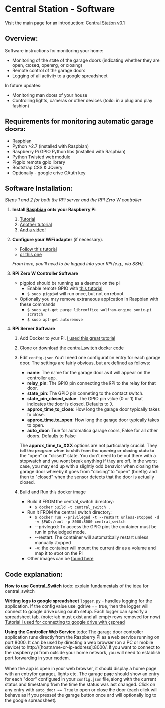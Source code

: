 
Central Station - Software
======================

Visit the main page for an introduction:
[Central Station v0.1](https://github.com/sawyerit/docker_images/tree/master/central_switch)




Overview:
---------

Software instructions for monitoring your home:
* Monitoring of the state of the garage doors (indicating whether they are open, closed, opening, or closing)
* Remote control of the garage doors
* Logging of all activity to a google spreadsheet

In future updates:
* Monitoring man doors of your house
* Controlling lights, cameras or other devices (todo: in a plug and play fashion)

Requirements for monitoring automatic garage doors:
-----

* [Raspbian](http://www.raspbian.org/)
* Python >2.7 (installed with Raspbian)
* Raspberry Pi GPIO Python libs (installed with Raspbian)
* Python Twisted web module
* Pigpio remote gpio library
* Bootstrap CSS & JQuery
* Optionally - google drive OAuth key


Software Installation:
-----

_Steps 1 and 2 for both the RPi server and the RPI Zero W controller_

1. **Install [Raspbian](http://www.raspbian.org/) onto your Raspberry Pi**
    1. [Tutorial](http://www.raspberrypi.org/wp-content/uploads/2012/12/quick-start-guide-v1.1.pdf)
    2. [Another tutorial](http://www.andrewmunsell.com/blog/getting-started-raspberry-pi-install-raspbian)
    3.  [And a video](http://www.youtube.com/watch?v=aTQjuDfEGWc)!

2. **Configure your WiFi adapter** (if necessary).
    
    - [Follow this tutorial](http://www.frodebang.com/post/how-to-install-the-edimax-ew-7811un-wifi-adapter-on-the-raspberry-pi)
    - [or this one](http://www.youtube.com/watch?v=oGbDawnqbP4)

    *From here, you'll need to be logged into your RPi (e.g., via SSH).*

3. **RPi Zero W Controller Software**
    - pigpiod should be running as a daemon on the pi
        - Enable remote GPIO with [this tutorial](https://gpiozero.readthedocs.io/en/stable/remote_gpio.html)
        - `$ sudo pigpiod` will run once, but not on reboot
    - Optionally you may remove extraneous application in Raspbian with these commands
        - `$ sudo apt-get purge libreoffice wolfram-engine sonic-pi scratch`
        - `$ sudo apt-get autoremove`


4. **RPi Server Software**

    1. Add Docker to your Pi.  [I used this great tutorial](https://blog.alexellis.io/getting-started-with-docker-on-raspberry-pi/)
    2. Clone or download the [central_switch docker code](https://github.com/sawyerit/docker_images/tree/master/central_switch)
    3. Edit `config.json`
        You'll need one configuration entry for each garage door.  The settings are fairly obvious, but are defined as follows:
        - **name**: The name for the garage door as it will appear on the controller app.
        - **relay_pin**: The GPIO pin connecting the RPi to the relay for that door.
        - **state_pin**: The GPIO pin conneting to the contact switch.
        - **state_pin_closed_value**: The GPIO pin value (0 or 1) that indicates the door is closed. Defaults to 0.
        - **approx_time_to_close**: How long the garage door typically takes to close.
        - **approx_time_to_open**: How long the garage door typically takes to open.
        - **auto_door**: True for automatica garage doors, False for all other doors.  Defaults to False

        The **approx_time_to_XXX** options are not particularly crucial.  They tell the program when to shift from the opening or closing state to the "open" or "closed" state.  You don't need to be out there with a stopwatch and you wont break anything if they are off.  In the worst case, you may end up with a slightly odd behavior when closing the garage door whereby it goes from "closing" to "open" (briefly) and then to "closed" when the sensor detects that the door is actually closed.

        
    4. Build and Run this docker image
        - Build it FROM the central_switch directory: 
            - `$ docker build -t central_switch .`
        - Run it FROM the central_switch directory:
            - `$ docker run --privileged -t --restart unless-stopped -d -v $PWD:/root -p 8000:8000 central_switch`
            - --privleged: To access the GPIO pins the container must be run in priveledged mode.
            - --restart: The container will automatically restart unless manually stopped
            - -v: the container will mount the current dir as a volume and map it to /root on the Pi
        - Other images can be [found here](https://github.com/alexellis/docker-arm/tree/master/images/armv6)
    

Code explanation:
---

**How to use Central_Switch**
todo: explain fundamentals of the idea for central_switch

**Writing logs to google spreadsheet**
`logger.py` - handles logging for the application. If the config value use_gdrive == true, then the logger will connect to google drive using oauth setup.
Each logger can specify a spreadsheet tab. (note: tab must exist and all empty rows removed for now)
[Tutorial I used for connecting to google drive with gspread](https://www.twilio.com/blog/2017/02/an-easy-way-to-read-and-write-to-a-google-spreadsheet-in-python.html)


**Using the Controller Web Service**
todo:
The garage door controller application runs directly from the Raspberry Pi as a web service running on port 8000.  It can be used by directing a web browser (on a PC or mobile device) to http://[hostname-or-ip-address]:8000/.  If you want to connect to the raspberry pi from outside your home network, you will need to establish port forwarding in your modem.  
<br>
When the app is open in your web browser, it should display a home page with an entryfor garages, lights etc. The garage page should show an entry for each "door" configured in your `config.json` file, along with the current status and timestamp from the time the status was last changed.  Click on any entry with `auto_door == True` to open or close the door (each click will behave as if you pressed the garage button once and will optionally log to the google spreadsheet).
